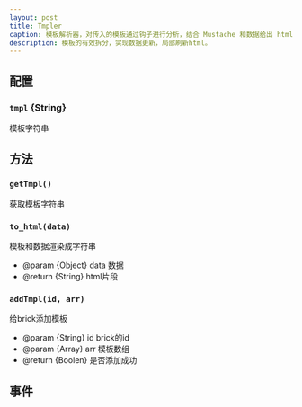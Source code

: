 ```yaml
---
layout: post
title: Tmpler
caption: 模板解析器，对传入的模板通过钩子进行分析，结合 Mustache 和数据给出 html 片段。
description: 模板的有效拆分，实现数据更新，局部刷新html。
---
```


## 配置

### `tmpl` {String}

模板字符串

## 方法

### `getTmpl()`

获取模板字符串

### `to_html(data)`

模板和数据渲染成字符串

* @param  {Object}  data 数据
* @return {String}  html片段

### `addTmpl(id, arr)`

给brick添加模板

* @param {String} id  brick的id
* @param {Array} arr 模板数组
* @return {Boolen} 是否添加成功

## 事件